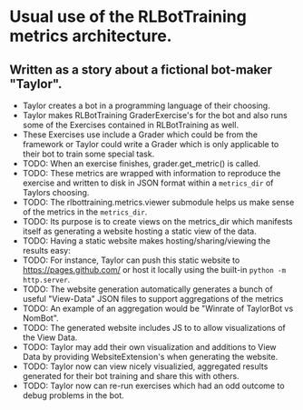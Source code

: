 # Usual use of the RLBotTraining metrics architecture.
## Written as a story about a fictional bot-maker "Taylor".

- Taylor creates a bot in a programming language of their choosing.
- Taylor makes RLBotTraining GraderExercise's for the bot and also runs some of the Exercises contained in RLBotTraining as well.
- These Exercises use include a Grader which could be from the framework or Taylor could write a Grader which is only applicable to their bot to train some special task.
- TODO: When an exercise finishes, grader.get_metric() is called.
- TODO: These metrics are wrapped with information to reproduce the exercise and written to disk in JSON format within a `metrics_dir` of Taylors choosing.
- TODO: The rlbottraining.metrics.viewer submodule helps us make sense of the metrics in the `metrics_dir`.
- TODO: Its purpose is to create views on the metrics_dir which manifests itself as generating a website hosting a static view of the data.
- TODO: Having a static website makes hosting/sharing/viewing the results easy:
- TODO: For instance, Taylor can push this static website to https://pages.github.com/ or host it locally using the built-in `python -m http.server`.
- TODO: The website generation automatically generates a bunch of useful "View-Data" JSON files to support aggregations of the metrics
- TODO: An example of an aggregation would be "Winrate of TaylorBot vs NomBot".
- TODO: The generated website includes JS to to allow visualizations of the View Data.
- TODO: Taylor may add their own visualization and additions to View Data by providing WebsiteExtension's when generating the website.
- TODO: Taylor now can view nicely visualizied, aggregated results generated for their bot training and share this with others.
- TODO: Taylor now can re-run exercises which had an odd outcome to debug problems in the bot.
